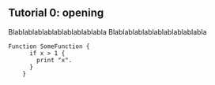 ## Tutorial 0: opening

Blablablablablablablablablabla
Blablablablablablablablablabla
``` 
Function SomeFunction {
      if x > 1 {
        print "x".
      }
    }
```
